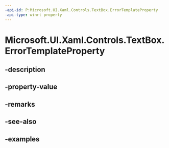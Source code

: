 ```yaml
---
-api-id: P:Microsoft.UI.Xaml.Controls.TextBox.ErrorTemplateProperty
-api-type: winrt property
---
```


# Microsoft.UI.Xaml.Controls.TextBox.ErrorTemplateProperty

<!--
public static Microsoft.UI.Xaml.DependencyProperty ErrorTemplateProperty { get; }
-->


## -description

## -property-value

## -remarks

## -see-also

## -examples



